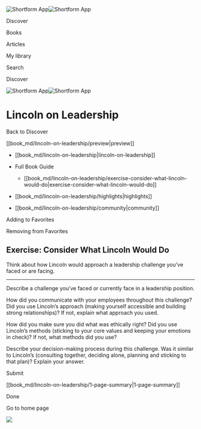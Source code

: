 ![Shortform App](/img/logo.36a2399e.svg)![Shortform App](/img/logo-dark.70c1b072.svg)

Discover

Books

Articles

My library

Search

Discover

![Shortform App](/img/logo.36a2399e.svg)![Shortform App](/img/logo-dark.70c1b072.svg)

# Lincoln on Leadership

Back to Discover

[[book_md/lincoln-on-leadership/preview|preview]]

  * [[book_md/lincoln-on-leadership|lincoln-on-leadership]]
  * Full Book Guide

    * [[book_md/lincoln-on-leadership/exercise-consider-what-lincoln-would-do|exercise-consider-what-lincoln-would-do]]
  * [[book_md/lincoln-on-leadership/highlights|highlights]]
  * [[book_md/lincoln-on-leadership/community|community]]



Adding to Favorites 

Removing from Favorites 

## Exercise: Consider What Lincoln Would Do

Think about how Lincoln would approach a leadership challenge you’ve faced or are facing.

* * *

Describe a challenge you’ve faced or currently face in a leadership position.

How did you communicate with your employees throughout this challenge? Did you use Lincoln’s approach (making yourself accessible and building strong relationships)? If not, explain what approach you used.

How did you make sure you did what was ethically right? Did you use Lincoln’s methods (sticking to your core values and keeping your emotions in check)? If not, what methods did you use?

Describe your decision-making process during this challenge. Was it similar to Lincoln’s (consulting together, deciding alone, planning and sticking to that plan)? Explain your answer.

Submit 

[[book_md/lincoln-on-leadership/1-page-summary|1-page-summary]]

Done

Go to home page 

![](https://bat.bing.com/action/0?ti=56018282&Ver=2&mid=2fad47a6-dd66-4be0-863d-f4b0249d5e37&sid=49fff5b0636c11eeb9c611038afc8668&vid=4a005010636c11ee80c703d4c4a7acd5&vids=0&msclkid=N&pi=0&lg=en-US&sw=800&sh=600&sc=24&nwd=1&tl=Shortform%20%7C%20Book&p=https%3A%2F%2Fwww.shortform.com%2Fapp%2Fbook%2Flincoln-on-leadership%2Fexercise-consider-what-lincoln-would-do&r=&lt=429&evt=pageLoad&sv=1&rn=621840)
